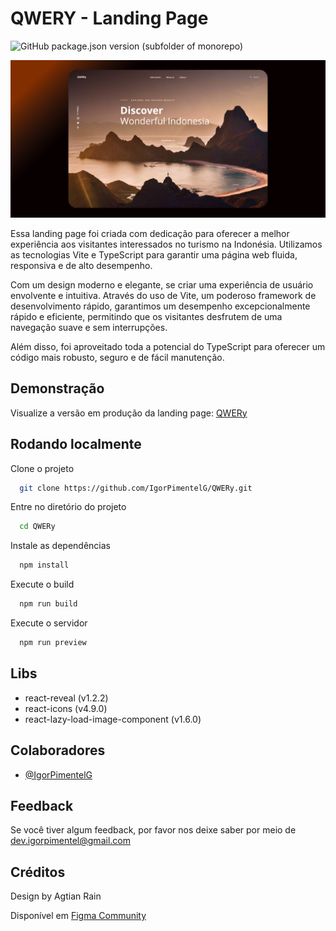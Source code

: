 # QWERY - Landing Page

![GitHub package.json version (subfolder of monorepo)](https://img.shields.io/github/package-json/v/IgorPimentelG/QWERy)


![App Cover](./public/cover.png)

Essa landing page foi criada com dedicação para oferecer a melhor experiência aos visitantes interessados no turismo na Indonésia. Utilizamos as tecnologias Vite e TypeScript para garantir uma página web fluida, responsiva e de alto desempenho.

Com um design moderno e elegante, se criar uma experiência de usuário envolvente e intuitiva. Através do uso de Vite, um poderoso framework de desenvolvimento rápido, garantimos um desempenho excepcionalmente rápido e eficiente, permitindo que os visitantes desfrutem de uma navegação suave e sem interrupções.

Além disso, foi aproveitado toda a potencial do TypeScript para oferecer um código mais robusto, seguro e de fácil manutenção.

## Demonstração

Visualize a versão em produção da landing page: [QWERy](https://qwer-y-umber.vercel.app/)

## Rodando localmente

Clone o projeto

```bash
  git clone https://github.com/IgorPimentelG/QWERy.git
```

Entre no diretório do projeto

```bash
  cd QWERy
```

Instale as dependências

```bash
  npm install
```

Execute o build

```bash
  npm run build
```

Execute o servidor

```bash
  npm run preview
```

## Libs

- react-reveal (v1.2.2)
- react-icons (v4.9.0)
- react-lazy-load-image-component (v1.6.0)

## Colaboradores

- [@IgorPimentelG](https://www.github.com/IgorPimentelG)


## Feedback

Se você tiver algum feedback, por favor nos deixe saber por meio de dev.igorpimentel@gmail.com

## Créditos

Design by Agtian Rain

Disponível em
[Figma Community](https://www.figma.com/community/file/1009084511604261924)

